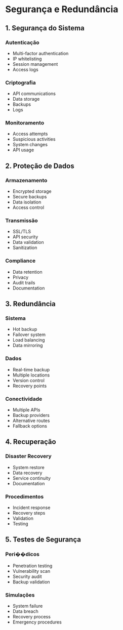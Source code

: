 # Segurança e Redundância

## 1. Segurança do Sistema

### Autenticação
- Multi-factor authentication
- IP whitelisting
- Session management
- Access logs

### Criptografia
- API communications
- Data storage
- Backups
- Logs

### Monitoramento
- Access attempts
- Suspicious activities
- System changes
- API usage

## 2. Proteção de Dados

### Armazenamento
- Encrypted storage
- Secure backups
- Data isolation
- Access control

### Transmissão
- SSL/TLS
- API security
- Data validation
- Sanitization

### Compliance
- Data retention
- Privacy
- Audit trails
- Documentation

## 3. Redundância

### Sistema
- Hot backup
- Failover system
- Load balancing
- Data mirroring

### Dados
- Real-time backup
- Multiple locations
- Version control
- Recovery points

### Conectividade
- Multiple APIs
- Backup providers
- Alternative routes
- Fallback options

## 4. Recuperação

### Disaster Recovery
- System restore
- Data recovery
- Service continuity
- Documentation

### Procedimentos
- Incident response
- Recovery steps
- Validation
- Testing

## 5. Testes de Segurança

### Peri��dicos
- Penetration testing
- Vulnerability scan
- Security audit
- Backup validation

### Simulações
- System failure
- Data breach
- Recovery process
- Emergency procedures 